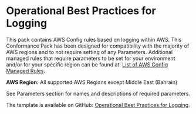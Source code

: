 # Operational Best Practices for Logging<a name="operational-best-practices-for-logging"></a>

 This pack contains AWS Config rules based on logging within AWS\. This Conformance Pack has been designed for compatibility with the majority of AWS regions and to not require setting of any Parameters\. Additional managed rules that require parameters to be set for your environment and/or for your specific region can be found at: [List of AWS Config Managed Rules](https://docs.aws.amazon.com/config/latest/developerguide/managed-rules-by-aws-config.html)\. 

**AWS Region:** All supported AWS Regions except Middle East \(Bahrain\)

 See Parameters section for names and descriptions of required parameters\. 

The template is available on GitHub: [Operational Best Practices for Logging](https://github.com/awslabs/aws-config-rules/blob/master/aws-config-conformance-packs/Operational-Best-Practices-for-Logging.yaml)\.